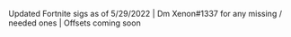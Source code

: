 Updated Fortnite sigs as of 5/29/2022 |
Dm Xenon#1337 for any missing / needed ones |
Offsets coming soon
